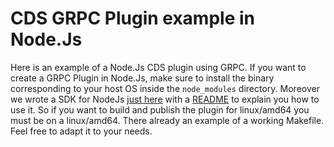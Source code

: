 # CDS GRPC Plugin example in Node.Js

Here is an example of a Node.Js CDS plugin using GRPC. If you want to create a GRPC Plugin in Node.Js, make sure to install the binary corresponding to your host OS inside the `node_modules` directory. Moreover we wrote a SDK for NodeJs [just here](https://github.com/ovh/cds/tree/master/sdk/grpcplugin/actionplugin/nodejs) with a [README](https://github.com/ovh/cds/tree/master/sdk/grpcplugin/actionplugin/nodejs/README.md) to explain you how to use it. So if you want to build and publish the plugin for linux/amd64 you must be on a linux/amd64. There already an example of a working Makefile. Feel free to adapt it to your needs.
